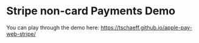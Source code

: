 # Stripe non-card Payments Demo

You can play through the demo here: https://tschaeff.github.io/apple-pay-web-stripe/
